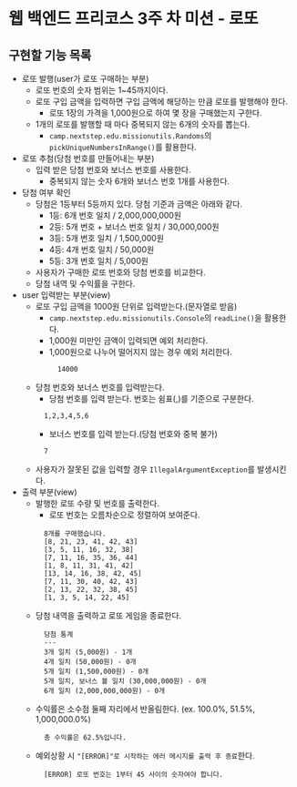 # 웹 백엔드 프리코스 3주 차 미션 - 로또

## 구현할 기능 목록
- 로또 발행(user가 로또 구매하는 부분)
  - 로또 번호의 숫자 범위는 1~45까지이다.
  - 로또 구입 금액을 입력하면 구입 금액에 해당하는 만큼 로또를 발행해야 한다.
    - 로또 1장의 가격을 1,000원으로 하여 몇 장을 구매했는지 구한다.
  - 1개의 로또를 발행할 때 마다 중복되지 않는 6개의 숫자를 뽑는다.
    - `camp.nextstep.edu.missionutils.Randoms`의 `pickUniqueNumbersInRange()`를 활용한다.
- 로또 추첨(당첨 번호를 만들어내는 부분)
  - 입력 받은 당첨 번호와 보너스 번호를 사용한다.
    - 중복되지 않는 숫자 6개와 보너스 번호 1개를 사용한다.
- 당첨 여부 확인
  - 당첨은 1등부터 5등까지 있다. 당첨 기준과 금액은 아래와 같다.
    - 1등: 6개 번호 일치 / 2,000,000,000원
    - 2등: 5개 번호 + 보너스 번호 일치 / 30,000,000원
    - 3등: 5개 번호 일치 / 1,500,000원
    - 4등: 4개 번호 일치 / 50,000원
    - 5등: 3개 번호 일치 / 5,000원
  - 사용자가 구매한 로또 번호와 당첨 번호를 비교한다.
  - 당첨 내역 및 수익률을 구한다.
- user 입력받는 부분(view)
  - 로또 구입 금액을 1000원 단위로 입력받는다.(문자열로 받음)
    - `camp.nextstep.edu.missionutils.Console`의 `readLine()`을 활용한다.
    - 1,000원 미만인 금액이 입력되면 예외 처리한다.
    - 1,000원으로 나누어 떨어지지 않는 경우 예외 처리한다.
      ```text
        14000
      ```
  - 당첨 번호와 보너스 번호를 입력받는다.
    - 당첨 번호를 입력 받는다. 번호는 쉼표(,)를 기준으로 구분한다.
    ```text
      1,2,3,4,5,6
    ```
    - 보너스 번호를 입력 받는다.(당첨 번호와 중복 불가)
    ```text
      7
    ```
  - 사용자가 잘못된 값을 입력할 경우 `IllegalArgumentException`를 발생시킨다.
- 출력 부분(view)
  - 발행한 로또 수량 및 번호를 출력한다.
    - 로또 번호는 오름차순으로 정렬하여 보여준다.
    ```text
      8개를 구매했습니다.
      [8, 21, 23, 41, 42, 43]
      [3, 5, 11, 16, 32, 38] 
      [7, 11, 16, 35, 36, 44] 
      [1, 8, 11, 31, 41, 42] 
      [13, 14, 16, 38, 42, 45] 
      [7, 11, 30, 40, 42, 43] 
      [2, 13, 22, 32, 38, 45] 
      [1, 3, 5, 14, 22, 45]
    ```
  - 당첨 내역을 출력하고 로또 게임을 종료한다.
    ```text
      당첨 통계
      ---
      3개 일치 (5,000원) - 1개
      4개 일치 (50,000원) - 0개
      5개 일치 (1,500,000원) - 0개
      5개 일치, 보너스 볼 일치 (30,000,000원) - 0개
      6개 일치 (2,000,000,000원) - 0개
    ```
  - 수익률은 소수점 둘째 자리에서 반올림한다. (ex. 100.0%, 51.5%, 1,000,000.0%)
    ```text
      총 수익률은 62.5%입니다.
    ```
  - 예외상황 시 `"[ERROR]"로 시작하는 에러 메시지를 출력 후 종료`한다.
    ```text
      [ERROR] 로또 번호는 1부터 45 사이의 숫자여야 합니다.
    ```
  
